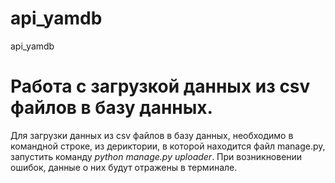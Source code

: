 # api_yamdb
api_yamdb

# Работа с загрузкой данных из csv файлов в базу данных.

Для загрузки данных из csv файлов в базу данных, необходимо в командной строке, из дериктории, в которой находится файл manage.py, запустить команду *python manage.py uploader*.
При возникновении ошибок, данные о них будут отражены в терминале.